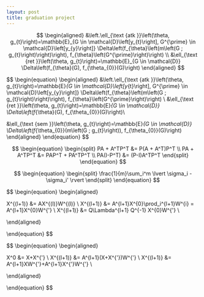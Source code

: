 ```yaml
---
layout: post
title: graduation project
---
```


$$
\begin{aligned}
&\left.\ell_{\text {atk }}\left(\theta, g_{t}\right)=\mathbb{E}_{G \in \mathcal{D}\left[y_{t}\right], G^{\prime} \in \mathcal{D}\left[y_{y}\right]} \Delta\left(f_{\theta}\left(m\left(G ; g_{t}\right)\right)\right), f_{\theta}\left(G^{\prime}\right)\right) \\
&\ell_{\text {ret }}\left(\theta, g_{t}\right)=\mathbb{E}_{G \in \mathcal{D}} \Delta\left(f_{\theta}(G), f_{\theta_{0}}(G)\right)
\end{aligned}
$$

$$
\begin{equation}
\begin{aligned}
&\left.\ell_{\text {atk }}\left(\theta, g_{t}\right)=\mathbb{E}_{G \in \mathcal{D}\left[y_{t}\right], G^{\prime} \in \mathcal{D}\left[y_{y}\right]} \Delta\left(f_{\theta}\left(m\left(G ; g_{t}\right)\right)\right), f_{\theta}\left(G^{\prime}\right)\right) \\
&\ell_{\text {ret }}\left(\theta, g_{t}\right)=\mathbb{E}_{G \in \mathcal{D}} \Delta\left(f_{\theta}(G), f_{\theta_{0}}(G)\right)\\

&\ell_{\text {sem }}\left(\theta, g_{t}\right)=\mathbb{E}_{G \in \mathcal{D}} \Delta\left(f_{\theta_{0}}(m\left(G ; g_{t}\right)), f_{\theta_{0}}(G)\right)
\end{aligned}
\end{equation}
$$


$$
\begin{equation}
\begin{split}
PA + A^TP^T &= P(A + A^T)P^T \\
PA + A^TP^T &= PAP^T + PA^TP^T \\
PA(I-P^T) &= (P-I)A^TP^T
\end{split}
\end{equation}
$$

$$
\begin{equation}
\begin{split}
\frac{1}{m}\sum_i^m \lvert \sigma_i - \sigma_i' \rvert
\end{split}
\end{equation}
$$

$$
\begin{equation}
\begin{aligned}

X^{(l+1)} &= AX^{(l)}W^{(l)} \\
X^{(l+1)} &= A^{l+1}X^{0}\prod_i^{l+1}W^{i} = A^{l+1}X^{0}W^{'} \\
X^{(l+1)} &= Q\Lambda^{l+1} Q^{-1} X^{0}W^{'} \\

\end{aligned}

\end{equation}
$$

$$
\begin{equation}
\begin{aligned}

X^0 &= X+X^{'} \\
X^{(l+1)} &= A^{l+1}(X+X^{'})W^{'} \\
X^{(l+1)} &= A^{l+1}XW^{'}+A^{l+1}X^{'}W^{'} \\



\end{aligned}

\end{equation}
$$

